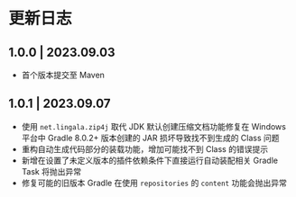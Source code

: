 # 更新日志

## 1.0.0 | 2023.09.03

- 首个版本提交至 Maven

## 1.0.1 | 2023.09.07

- 使用 `net.lingala.zip4j` 取代 JDK 默认创建压缩文档功能修复在 Windows 平台中 Gradle 8.0.2+ 版本创建的 JAR 损坏导致找不到生成的 Class 问题
- 重构自动生成代码部分的装载功能，增加可能找不到 Class 的错误提示
- 新增在设置了未定义版本的插件依赖条件下直接运行自动装配相关 Gradle Task 将抛出异常
- 修复可能的旧版本 Gradle 在使用 `repositories` 的 `content` 功能会抛出异常